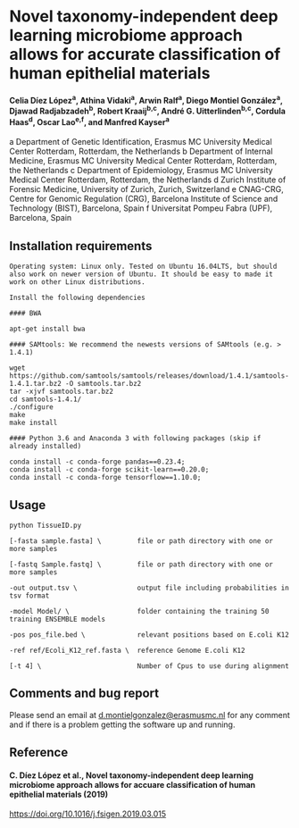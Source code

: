 # Novel taxonomy-independent deep learning microbiome approach allows for accurate classification of human epithelial materials

#### Celia Díez López<sup>a</sup>, Athina Vidaki<sup>a</sup>, Arwin Ralf<sup>a</sup>, Diego Montiel González<sup>a</sup>, Djawad Radjabzadeh<sup>b</sup>, Robert Kraaij<sup>b,c</sup>, André G. Uitterlinden<sup>b,c</sup>, Cordula Haas<sup>d</sup>, Oscar Lao<sup>e,f</sup>, and Manfred Kayser<sup>a</sup>

a Department of Genetic Identification, Erasmus MC University Medical Center Rotterdam, Rotterdam, the Netherlands
b Department of Internal Medicine, Erasmus MC University Medical Center Rotterdam, Rotterdam, the Netherlands
c Department of Epidemiology, Erasmus MC University Medical Center Rotterdam, Rotterdam, the Netherlands
d Zurich Institute of Forensic Medicine, University of Zurich, Zurich, Switzerland
e CNAG-CRG, Centre for Genomic Regulation (CRG), Barcelona Institute of Science and Technology (BIST), Barcelona, Spain
f Universitat Pompeu Fabra (UPF), Barcelona, Spain

## Installation requirements 

    Operating system: Linux only. Tested on Ubuntu 16.04LTS, but should also work on newer version of Ubuntu. It should be easy to made it work on other Linux distributions. 
    
    Install the following dependencies
    
    #### BWA 
    
    apt-get install bwa

    #### SAMtools: We recommend the newests versions of SAMtools (e.g. > 1.4.1)

    wget https://github.com/samtools/samtools/releases/download/1.4.1/samtools-1.4.1.tar.bz2 -O samtools.tar.bz2
    tar -xjvf samtools.tar.bz2 
    cd samtools-1.4.1/
    ./configure
    make
    make install
    
    #### Python 3.6 and Anaconda 3 with following packages (skip if already installed)
    
    conda install -c conda-forge pandas==0.23.4;
    conda install -c conda-forge scikit-learn==0.20.0;
    conda install -c conda-forge tensorflow==1.10.0;


## Usage

    python TissueID.py 
    
    [-fasta sample.fasta] \         file or path directory with one or more samples
    
    [-fastq Sample.fastq] \         file or path directory with one or more samples
    
    -out output.tsv \               output file including probabilities in tsv format

    -model Model/ \                 folder containing the training 50 training ENSEMBLE models

    -pos pos_file.bed \             relevant positions based on E.coli K12

    -ref ref/Ecoli_K12_ref.fasta \  reference Genome E.coli K12 

    [-t 4] \                        Number of Cpus to use during alignment 


## Comments and bug report

Please send an email at d.montielgonzalez@erasmusmc.nl for any comment and if there is a problem getting the software up and running.

## Reference

#### C. Díez López et al., Novel taxonomy-independent deep learning microbiome approach allows for accuare classification of human epithelial materials (2019)

https://doi.org/10.1016/j.fsigen.2019.03.015


